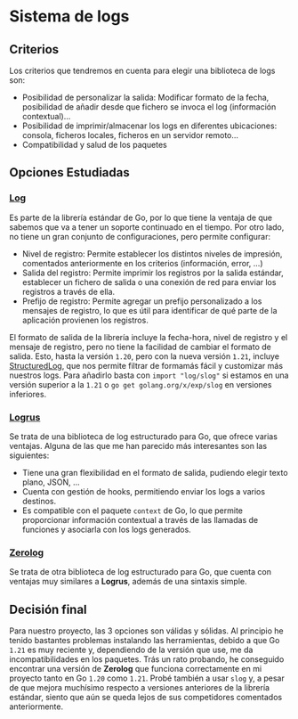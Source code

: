# Sistema de logs

## Criterios

Los criterios que tendremos en cuenta para elegir una biblioteca de logs son:

- Posibilidad de personalizar la salida: Modificar formato de la fecha, posibilidad de añadir desde que fichero se invoca el log (información contextual)...
- Posibilidad de imprimir/almacenar los logs en diferentes ubicaciones: consola, ficheros locales, ficheros en un servidor remoto...
- Compatibilidad y salud de los paquetes

## Opciones Estudiadas

### [Log](https://pkg.go.dev/log)

Es parte de la librería estándar de Go, por lo que tiene la ventaja de que sabemos que va a tener un soporte continuado en el tiempo. Por otro lado, no tiene un gran conjunto de configuraciones, pero permite configurar:

- Nivel de registro: Permite establecer los distintos niveles de impresión, comentados anteriormente en los criterios (información, error, ...)
- Salida del registro: Permite imprimir los registros por la salida estándar, establecer un fichero de salida o una conexión de red para enviar los registros a través de ella.
- Prefijo de registro: Permite agregar un prefijo personalizado a los mensajes de registro, lo que es útil para identificar de qué parte de la aplicación provienen los registros.

El formato de salida de la librería incluye la fecha-hora, nivel de registro y el mensaje de registro, pero no tiene la facilidad de cambiar el formato de salida. Esto, hasta la versión `1.20`, pero con la nueva versión `1.21`, incluye [StructuredLog](https://go.dev/blog/slog), que nos permite filtrar de formamás fácil y customizar más nuestros logs. Para añadirlo basta con `import "log/slog"` si estamos en una versión superior a la `1.21` o `go get golang.org/x/exp/slog` en versiones inferiores.

### [Logrus](https://pkg.go.dev/github.com/sirupsen/logrus)

Se trata de una biblioteca de log estructurado para Go, que ofrece varias ventajas. Alguna de las que me han parecido más interesantes son las siguientes:

- Tiene una gran flexibilidad en el formato de salida, pudiendo elegir texto plano, JSON, ...
- Cuenta con gestión de hooks, permitiendo enviar los logs a varios destinos.
- Es compatible con el paquete `context` de Go, lo que permite proporcionar información contextual a través de las llamadas de funciones y asociarla con los logs generados.

### [Zerolog](https://pkg.go.dev/github.com/rs/zerolog)

Se trata de otra biblioteca de log estructurado para Go, que cuenta con ventajas muy similares a **Logrus**, además de una sintaxis simple.

## Decisión final

Para nuestro proyecto, las 3 opciones son válidas y sólidas. Al principio he tenido bastantes problemas instalando las herramientas, debido a que Go `1.21` es muy reciente y, dependiendo de la versión que use, me da incompatibilidades en los paquetes. Trás un rato probando, he conseguido encontrar una versión de **Zerolog** que funciona correctamente en mi proyecto tanto en Go `1.20` como `1.21`. Probé también a usar `slog` y, a pesar de que mejora muchísimo respecto a versiones anteriores de la librería estándar, siento que aún se queda lejos de sus competidores comentados anteriormente.